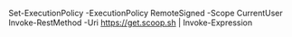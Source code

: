 Set-ExecutionPolicy -ExecutionPolicy RemoteSigned -Scope CurrentUser
Invoke-RestMethod -Uri https://get.scoop.sh | Invoke-Expression